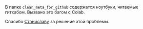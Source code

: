 В папке `clean_meta_for_github` содержатся ноутбуки, читаемые гитхабом. Вызвано это багом с Colab.

Спасибо [Станиславу](https://github.com/klassnenkiy) за решение этой проблемы.